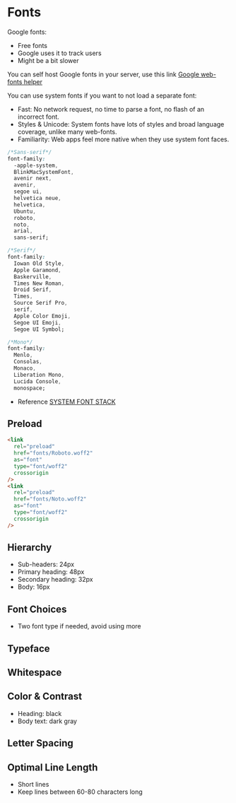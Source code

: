 # Fonts

Google fonts:

- Free fonts
- Google uses it to track users
- Might be a bit slower

You can self host Google fonts in your server, use this link [Google web-fonts helper](https://google-webfonts-helper.herokuapp.com/fonts)

You can use system fonts if you want to not load a separate font:

- Fast: No network request, no time to parse a font, no flash of an incorrect font.
- Styles & Unicode: System fonts have lots of styles and broad language coverage, unlike many web-fonts.
- Familiarity: Web apps feel more native when they use system font faces.

```css
/*Sans-serif*/
font-family:
  -apple-system,
  BlinkMacSystemFont,
  avenir next,
  avenir,
  segoe ui,
  helvetica neue,
  helvetica,
  Ubuntu,
  roboto,
  noto,
  arial,
  sans-serif;

/*Serif*/
font-family:
  Iowan Old Style,
  Apple Garamond,
  Baskerville,
  Times New Roman,
  Droid Serif,
  Times,
  Source Serif Pro,
  serif,
  Apple Color Emoji,
  Segoe UI Emoji,
  Segoe UI Symbol;

/*Mono*/
font-family:
  Menlo,
  Consolas,
  Monaco,
  Liberation Mono,
  Lucida Console,
  monospace;
```

- Reference [SYSTEM FONT STACK](https://systemfontstack.com/)

## Preload

```html
<link
  rel="preload"
  href="fonts/Roboto.woff2"
  as="font"
  type="font/woff2"
  crossorigin
/>
<link
  rel="preload"
  href="fonts/Noto.woff2"
  as="font"
  type="font/woff2"
  crossorigin
/>
```

## Hierarchy

- Sub-headers: 24px
- Primary heading: 48px
- Secondary heading: 32px
- Body: 16px

## Font Choices

- Two font type if needed, avoid using more

## Typeface

## Whitespace

## Color & Contrast

- Heading: black
- Body text: dark gray

## Letter Spacing

## Optimal Line Length

- Short lines
- Keep lines between 60-80 characters long
